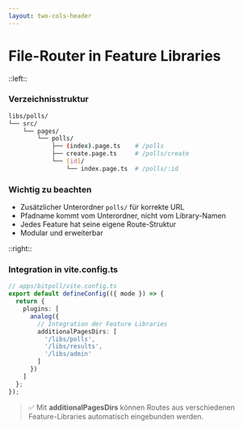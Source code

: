 ```yaml
---
layout: two-cols-header
---
```


# File-Router in Feature Libraries

::left::

### Verzeichnisstruktur

```bash
libs/polls/
└── src/
    └── pages/                
        └── polls/            
            ├── (index).page.ts    # /polls
            ├── create.page.ts     # /polls/create
            └── [id]/
                └── index.page.ts  # /polls/:id
```

### Wichtig zu beachten
- Zusätzlicher Unterordner `polls/` für korrekte URL
- Pfadname kommt vom Unterordner, nicht vom Library-Namen
- Jedes Feature hat seine eigene Route-Struktur
- Modular und erweiterbar

::right::

### Integration in vite.config.ts

```typescript
// apps/bitpoll/vite.config.ts
export default defineConfig(({ mode }) => {
  return {
    plugins: [
      analog({
        // Integration der Feature Libraries
        additionalPagesDirs: [
          '/libs/polls',
          '/libs/results',
          '/libs/admin'
        ]
      })
    ]
  };
});
```

> ✅ Mit **additionalPagesDirs** können Routes aus verschiedenen Feature-Libraries automatisch eingebunden werden.
